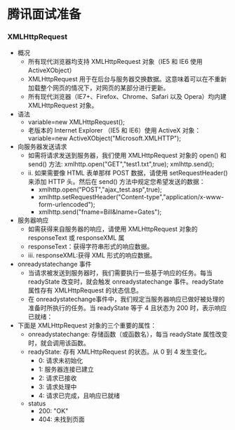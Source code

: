 # 腾讯面试准备

### XMLHttpRequest
- 概况
    + 所有现代浏览器均支持 XMLHttpRequest 对象（IE5 和 IE6 使用 ActiveXObject）
    + XMLHttpRequest 用于在后台与服务器交换数据。这意味着可以在不重新加载整个网页的情况下，对网页的某部分进行更新。
    + 所有现代浏览器（IE7+、Firefox、Chrome、Safari 以及 Opera）均内建 XMLHttpRequest 对象。
- 语法
    + variable=new XMLHttpRequest();
    + 老版本的 Internet Explorer （IE5 和 IE6）使用 ActiveX 对象：variable=new ActiveXObject("Microsoft.XMLHTTP");
- 向服务器发送请求
    + 如需将请求发送到服务器，我们使用 XMLHttpRequest 对象的 open() 和 send() 方法: xmlhttp.open("GET","test1.txt",true); xmlhttp.send();
    + ii.   如果需要像 HTML 表单那样 POST 数据，请使用 setRequestHeader() 来添加 HTTP 头。然后在 send() 方法中规定您希望发送的数据：
        * xmlhttp.open("POST","ajax_test.asp",true);
        * xmlhttp.setRequestHeader("Content-type","application/x-www-form-urlencoded");
        * xmlhttp.send("fname=Bill&lname=Gates");
- 服务器响应
    + 如需获得来自服务器的响应，请使用 XMLHttpRequest 对象的 responseText 或 responseXML 属
    + responseText：获得字符串形式的响应数据。
    + iii.  responseXML:获得 XML 形式的响应数据。
- onreadystatechange 事件
    + 当请求被发送到服务器时，我们需要执行一些基于响应的任务。每当 readyState 改变时，就会触发 onreadystatechange 事件。readyState 属性存有 XMLHttpRequest 的状态信息。
    + 在 onreadystatechange事件中，我们规定当服务器响应已做好被处理的准备时所执行的任务。当 readyState 等于 4 且状态为 200 时，表示响应已就绪：
- 下面是 XMLHttpRequest 对象的三个重要的属性：
    + onreadystatechange: 存储函数（或函数名），每当 readyState 属性改变时，就会调用该函数。
    + readyState: 存有 XMLHttpRequest 的状态。从 0 到 4 发生变化。
        * 0: 请求未初始化
        * 1: 服务器连接已建立
        * 2: 请求已接收
        * 3: 请求处理中
        * 4: 请求已完成，且响应已就绪
    + status
        * 200: "OK"
        * 404: 未找到页面